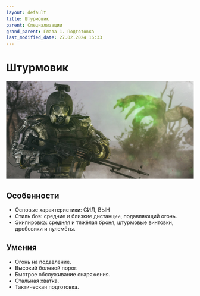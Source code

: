 ```yaml
---
layout: default
title: Штурмовик
parent: Специализации
grand_parent: Глава 1. Подготовка
last_modified_date: 27.02.2024 16:33
---
```


# Штурмовик

![shturmovik.png](..%2F..%2Fassets%2Fimages%2Fshturmovik.png)

## Особенности

- Основые характеристики: СИЛ, ВЫН
- Стиль боя: средние и близкие дистанции, подавляющий огонь.
- Экипировка: средняя и тяжёлая броня, штурмовые винтовки, дробовики и пулемёты.


## Умения

- Огонь на подавление.
- Высокий болевой порог.
- Быстрое обслуживание снаряжения.
- Стальная хватка.
- Тактическая подготовка.